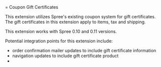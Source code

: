 = Coupon Gift Certificates

This extension utilizes Spree's existing coupon system for gift certificates. The gift certificates in this extension apply to items, tax and shipping.

This extension works with Spree 0.10 and 0.11 versions.

Potential integration points for this extension include:
- order confirmation mailer updates to include gift certificate information
- navigation updates to include gift certificate product
- 

